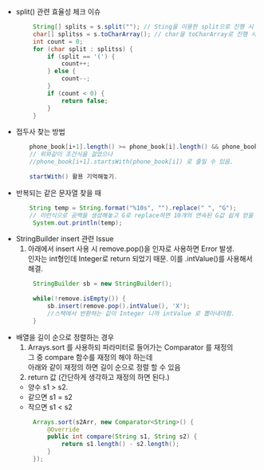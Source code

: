 - split() 관련 효율성 체크 이슈

``` java
        String[] splits = s.split(""); // Sting을 이용한 split으로 진행 시 효율성 테스트 탈락.
        char[] splitss = s.toCharArray(); // char을 toCharArray로 진행 시 효율성 테스트 통과. (속도 차이 명확)
        int count = 0;
        for (char split : splitss) {
            if (split == '(') {
                count++;
            } else {
                count--;
            }
            if (count < 0) {
                return false;
            }
        }
```

- 접두사 찾는 방법

```java
       phone_book[i+1].length() >= phone_book[i].length() && phone_book[i+1].startsWith(phone_book[i])
       // 위와같이 조건식을 걸었으나
       //phone_book[i+1].startsWith(phone_book[i]) 로 줄일 수 있음.
       
       startWith() 활용 기억해놓기.
```

- 반복되는 같은 문자열 찾을 때 

```java
       String temp = String.format("%10s", "").replace(" ", "G");
       // 이런식으로 공백을 생성해놓고 G로 replace하면 10개의 연속된 G값 쉽게 얻을 수 있음.
        System.out.println(temp);
```

- StringBuilder insert 관련 Issue
    1)  아래에서 insert 사용 시 remove.pop()을 인자로 사용하면 Error 발생.<br>
        인자는 int형인데 Integer로 return 되었기 때문. 이를 .intValue()를 사용해서 해결.
        
```java
        StringBuilder sb = new StringBuilder();
        
        while(!remove.isEmpty()) {
            sb.insert(remove.pop().intValue(), 'X');
            //스택에서 반환하는 값이 Integer 니까 intValue 로 뽑아내야함.
        }
```


- 배열을 길이 순으로 정렬하는 경우
  1)  Arrays.sort 를 사용하되 파라미터로 들어가는 Comparator 를 재정의<br>
    그 중 compare 함수를 재정의 해야 하는데 <br/>
      아래와 같이 재정의 하면 길이 순으로 정렬 할 수 있음
  2) return 값 (간단하게 생각하고 재정의 하면 된다.)
    - 양수 s1 > s2.
    - 같으면 s1 = s2
    - 작으면 s1 < s2
```java
        Arrays.sort(s2Arr, new Comparator<String>() {
            @Override
            public int compare(String s1, String s2) {
                return s1.length() - s2.length();
            }
        });
```